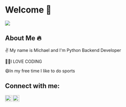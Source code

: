 # Welcome 👋

![](https://komarev.com/ghpvc/?username=BigMishuil)

## About Me 🔥
✌️ My name is Michael and I'm Python Backend Developer

👩‍💻I LOVE CODING

😄In my free time I like to do sports


## Connect with me:



[<img align="left" alt="BigMishuil | Instagram" width="22px" src="[https://img.shields.io/badge/Instagram-E4405F?style=for-the-badge&logo=instagram&logoColor=white" />][instagram]
 [<img align="left" alt="BigMishuil | VK" width="22px" src="https://cdn.jsdelivr.net/npm/simple-icons@v3/icons/vk.svg" />][vk]












[instagram]: https://www.instagram.com/dumb.meytt/
[vk]: https://vk.com/prettymeyt

